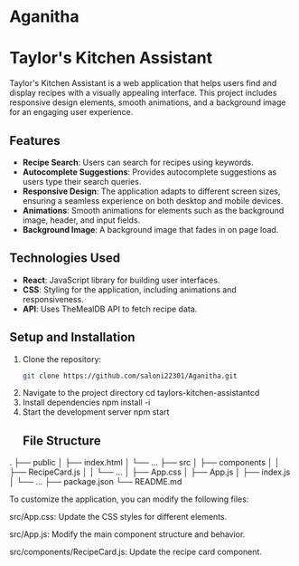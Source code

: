 # Aganitha
# Taylor's Kitchen Assistant

Taylor's Kitchen Assistant is a web application that helps users find and display recipes with a visually appealing interface. This project includes responsive design elements, smooth animations, and a background image for an engaging user experience.

## Features

- **Recipe Search**: Users can search for recipes using keywords.
- **Autocomplete Suggestions**: Provides autocomplete suggestions as users type their search queries.
- **Responsive Design**: The application adapts to different screen sizes, ensuring a seamless experience on both desktop and mobile devices.
- **Animations**: Smooth animations for elements such as the background image, header, and input fields.
- **Background Image**: A background image that fades in on page load.

## Technologies Used

- **React**: JavaScript library for building user interfaces.
- **CSS**: Styling for the application, including animations and responsiveness.
- **API**: Uses TheMealDB API to fetch recipe data.

## Setup and Installation

1. Clone the repository:
   ```bash
   git clone https://github.com/saloni22301/Aganitha.git

2. Navigate to the project directory 
   cd taylors-kitchen-assistantcd
3. Install dependencies
   npm install -i
4. Start the development server 
   npm start
   ## File Structure
.
├── public
│   ├── index.html
│   └── ...
├── src
│   ├── components
│   │   ├── RecipeCard.js
│   │   └── ...
│   ├── App.css
│   ├── App.js
│   ├── index.js
│   └── ...
├── package.json
└── README.md

To customize the application, you can modify the following files:

src/App.css: Update the CSS styles for different elements.

src/App.js: Modify the main component structure and behavior.

src/components/RecipeCard.js: Update the recipe card component.



